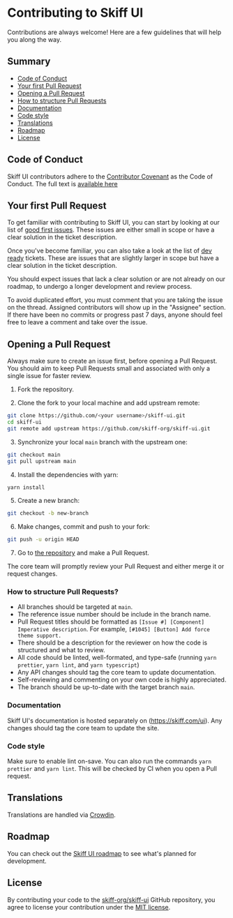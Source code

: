 # Contributing to Skiff UI

Contributions are always welcome! Here are a few guidelines that will help you along the way.

## Summary

- [Code of Conduct](#code-of-conduct)
- [Your first Pull Request](#your-first-pull-request)
- [Opening a Pull Request](#opening-a-pull-request)
- [How to structure Pull Requests](#how-to-structure-pull-requests)
- [Documentation](#documentation)
- [Code style](#code-style)
- [Translations](#translations)
- [Roadmap](#roadmap)
- [License](#license)

## Code of Conduct

Skiff UI contributors adhere to the [Contributor Covenant](https://www.contributor-covenant.org/) as the Code of Conduct. The full text is [available here](https://github.com/skiff-org/skiff-ui/CODE_OF_CONDUCT.md)

## Your first Pull Request

To get familiar with contributing to Skiff UI, you can start by looking at our list of [good first issues](https://github.com/skiff-org/skiff-ui/issues?q=is:open+is:issue+label:"good+first+issue"). These issues are either small in scope or have a clear solution in the ticket description.

Once you've become familiar, you can also take a look at the list of [dev ready](https://github.com/skiff-org/skiff-ui/issues?q=is:open+is:issue+label:"dev+ready") tickets. These are issues that are slightly larger in scope but have a clear solution in the ticket description.

You should expect issues that lack a clear solution or are not already on our roadmap, to undergo a longer development and review process.

To avoid duplicated effort, you must comment that you are taking the issue on the thread. Assigned contributors will show up in the "Assignee" section. If there have been no commits or progress past 7 days, anyone should feel free to leave a comment and take over the issue.

## Opening a Pull Request

Always make sure to create an issue first, before opening a Pull Request. You should aim to keep Pull Requests small and associated with only a single issue for faster review.

1. Fork the repository.

2. Clone the fork to your local machine and add upstream remote:

```sh
git clone https://github.com/<your username>/skiff-ui.git
cd skiff-ui
git remote add upstream https://github.com/skiff-org/skiff-ui.git
```

<!-- #default-branch-switch -->

3. Synchronize your local `main` branch with the upstream one:

```sh
git checkout main
git pull upstream main
```

4. Install the dependencies with yarn:

```sh
yarn install
```

5. Create a new branch:

```sh
git checkout -b new-branch
```

6. Make changes, commit and push to your fork:

```sh
git push -u origin HEAD
```

7. Go to [the repository](https://github.com/skiff-org/skiff-ui/pulls) and make a Pull Request.

The core team will promptly review your Pull Request and either merge it or request changes.

### How to structure Pull Requests?

- All branches should be targeted at `main`.
- The reference issue number should be include in the branch name.
- Pull Request titles should be formatted as `[Issue #] [Component] Imperative description`. For example, `[#1045] [Button] Add force theme support.`
- There should be a description for the reviewer on how the code is structured and what to review.
- All code should be linted, well-formated, and type-safe (running `yarn prettier`, `yarn lint`, and `yarn typescript`)
- Any API changes should tag the core team to update documentation.
- Self-reviewing and commenting on your own code is highly appreciated.
- The branch should be up-to-date with the target branch `main`.

### Documentation

Skiff UI's documentation is hosted separately on (https://skiff.com/ui). Any changes should tag the core team to update the site.

### Code style

Make sure to enable lint on-save. You can also run the commands `yarn prettier` and `yarn lint`. This will be checked by CI when you open a Pull request.

## Translations

Translations are handled via [Crowdin](https://crowdin.com/project/skiff).

## Roadmap

You can check out the [Skiff UI roadmap](https://github.com/skiff-org/skiff-ui/projects/2) to see what's planned for development.

## License

By contributing your code to the [skiff-org/skiff-ui](https://github.com/skiff-org/skiff-ui) GitHub repository, you agree to license your contribution under the [MIT license](/LICENSE).
